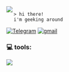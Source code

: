 
<img align="left" src ="https://github-readme-stats.vercel.app/api/top-langs/?username=L0puh&layout=compact&hide_title=true&langs_count=6&hide=Vim%20script,css,c,objective-c&bg_color=0D1117&border_radius=0&text_color=EDEDED&hide_border=true">

```
> hi there!    
i'm geeking around
```

[![Telegram](https://img.shields.io/badge/telegram-2CA5E0?style=for-the-badge&logo=telegram&labelColor=33354&color=1A1D26)](https://t.me/l1opuh)
[![gmail](https://img.shields.io/badge/mail-2CA5E0?style=for-the-badge&logo=gmail&labelColor=33354&color=1A1D26)](mailto:1opuhart@gmail.com)

### 💻 tools: 
  <a href="">
    <img src="https://skillicons.dev/icons?i=cpp,python,golang,html,css,bash,sqlite,postgres,flask,linux,git,vim" />
  </a>

